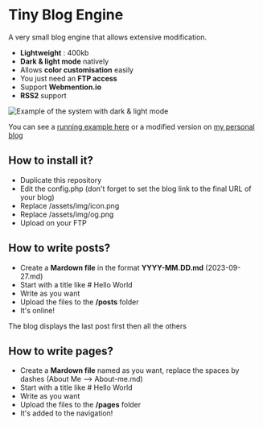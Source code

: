 # Tiny Blog Engine
A very small blog engine that allows extensive modification.

- **Lightweight** : 400kb
- **Dark & light mode** natively
- Allows **color customisation** easily
- You just need an **FTP access**
- Support **Webmention.io**
- **RSS2** support

![Example of the system with dark & light mode](https://github.com/nithou/tiny-blog-engine/blob/main/assets/img/og.png)

You can see a [running example here](https://nithou.net/sandbox/) or a modified version on [my personal blog](https://nithou.net/blog/)

## How to install it?
- Duplicate this repository
- Edit the config.php (don't forget to set the blog link to the final URL of your blog)
- Replace /assets/img/icon.png
- Replace /assets/img/og.png
- Upload on your FTP

## How to write posts?
- Create a **Mardown file** in the format **YYYY-MM.DD.md** (2023-09-27.md)
- Start with a title like # Hello World
- Write as you want
- Upload the files to the **/posts** folder
- It's online!

The blog displays the last post first then all the others

## How to write pages?
- Create a **Mardown file** named as you want, replace the spaces by dashes (About Me --> About-me.md)
- Start with a title like # Hello World
- Write as you want
- Upload the files to the **/pages** folder
- It's added to the navigation!
